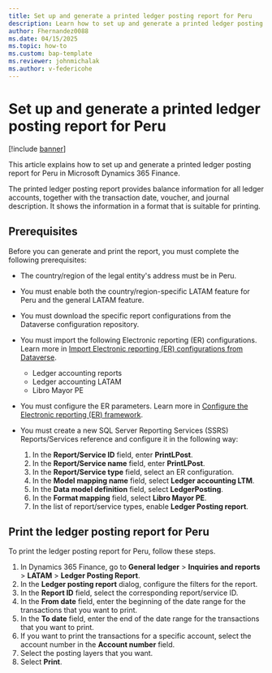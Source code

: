 ```yaml
---
title: Set up and generate a printed ledger posting report for Peru
description: Learn how to set up and generate a printed ledger posting report for Peru in Microsoft Dynamics 365 Finance.
author: Fhernandez0088
ms.date: 04/15/2025
ms.topic: how-to
ms.custom: bap-template
ms.reviewer: johnmichalak
ms.author: v-federicohe
---
```


# Set up and generate a printed ledger posting report for Peru

[!include [banner](../../includes/banner.md)]

This article explains how to set up and generate a printed ledger posting report for Peru in Microsoft Dynamics 365 Finance.

The printed ledger posting report provides balance information for all ledger accounts, together with the transaction date, voucher, and journal description. It shows the information in a format that is suitable for printing.

## Prerequisites

Before you can generate and print the report, you must complete the following prerequisites:

- The country/region of the legal entity's address must be in Peru.
- You must enable both the country/region-specific LATAM feature for Peru and the general LATAM feature.
- You must download the specific report configurations from the Dataverse configuration repository.
- You must import the following Electronic reporting (ER) configurations. Learn more in [Import Electronic reporting (ER) configurations from Dataverse](../global/workspace/gsw-import-er-config-dataverse.md).

    - Ledger accounting reports
    - Ledger accounting LATAM
    - Libro Mayor PE

- You must configure the ER parameters. Learn more in [Configure the Electronic reporting (ER) framework](../../../fin-ops-core/dev-itpro/analytics/electronic-reporting-er-configure-parameters.md).
- You must create a new SQL Server Reporting Services (SSRS) Reports/Services reference and configure it in the following way:

    1. In the **Report/Service ID** field, enter **PrintLPost**.
    1. In the **Report/Service name** field, enter **PrintLPost**.
    1. In the **Report/Service type** field, select an ER configuration.
    1. In the **Model mapping name** field, select **Ledger accounting LTM**.
    1. In the **Data model definition** field, select **LedgerPosting**.
    1. In the **Format mapping** field, select **Libro Mayor PE**.
    1. In the list of report/service types, enable **Ledger Posting report**.

## Print the ledger posting report for Peru

To print the ledger posting report for Peru, follow these steps.

1. In Dynamics 365 Finance, go to **General ledger** \> **Inquiries and reports** \> **LATAM** \> **Ledger Posting Report**.
1. In the **Ledger posting report** dialog, configure the filters for the report.
1. In the **Report ID** field, select the corresponding report/service ID.
1. In the **From date** field, enter the beginning of the date range for the transactions that you want to print.
1. In the **To date** field, enter the end of the date range for the transactions that you want to print.
1. If you want to print the transactions for a specific account, select the account number in the **Account number** field.
1. Select the posting layers that you want.
1. Select **Print**.
